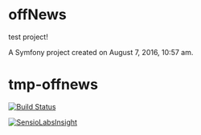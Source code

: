 offNews
=======

test project!

A Symfony project created on August 7, 2016, 10:57 am.
# tmp-offnews

[![Build Status](https://travis-ci.org/angelk/tmp-offnews.svg?branch=master)](https://travis-ci.org/angelk/tmp-offnews)

[![SensioLabsInsight](https://insight.sensiolabs.com/projects/f65c765a-7a7b-468d-a0b7-6df9c8a4e9c3/big.png)](https://insight.sensiolabs.com/projects/f65c765a-7a7b-468d-a0b7-6df9c8a4e9c3)
